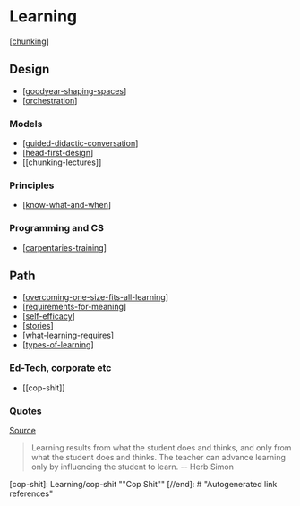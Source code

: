 # Learning
 
[[chunking]]

## Design

- [[goodyear-shaping-spaces]] 
- [[orchestration]]

### Models

- [[guided-didactic-conversation]]
- [[head-first-design]]
- [[chunking-lectures]]

### Principles

- [[know-what-and-when]]

### Programming and CS

- [[carpentaries-training]]

## Path

- [[overcoming-one-size-fits-all-learning]]
- [[requirements-for-meaning]]
- [[self-efficacy]]
- [[stories]]
- [[what-learning-requires]]
- [[types-of-learning]]

### Ed-Tech, corporate etc

- [[cop-shit]]

### Quotes

[Source](https://eliterate.us/a-courseware-platform-for-expressing-pedagogical-intent/)
> Learning results from what the student does and thinks, and only from what the student does and thinks. The teacher can advance learning only by influencing the student to learn. -- Herb Simon

[//begin]: # "Autogenerated link references for markdown compatibility"
[chunking]: Learning/chunking "Chunking learning"
[goodyear-shaping-spaces]: Design/goodyear-shaping-spaces "Shaping Spaces - Peter Goodyear ALTC 2017 Keynote"
[orchestration]: orchestration "orchestration"
[guided-didactic-conversation]: Learning/guided-didactic-conversation "Guided Didactic Conversation aka teaching-learning conversations"
[head-first-design]: Learning/head-first-design "Head First Design"
[know-what-and-when]: Learning/know-what-and-when "Help the learner know what, when and why to do something"
[carpentaries-training]: Learning/carpentaries-training "Carpentaries training course"
[overcoming-one-size-fits-all-learning]: Learning/overcoming-one-size-fits-all-learning "Overcoming one size fits all learning"
[requirements-for-meaning]: Learning/requirements-for-meaning "Requirements for meaning"
[self-efficacy]: Learning/self-efficacy "Self-efficacy"
[stories]: Learning/stories "Stories"
[what-learning-requires]: Learning/what-learning-requires "What learning requires"
[types-of-learning]: Learning/types-of-learning "Types of learning"
[cop-shit]: Learning/cop-shit ""Cop Shit""
[//end]: # "Autogenerated link references"